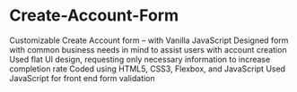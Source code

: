 # Create-Account-Form
Customizable Create Account form – with Vanilla JavaScript
Designed form with common business needs in mind to assist users with account creation
Used flat UI design, requesting only necessary information to increase completion rate
Coded using HTML5, CSS3, Flexbox, and JavaScript
Used JavaScript for front end form validation

